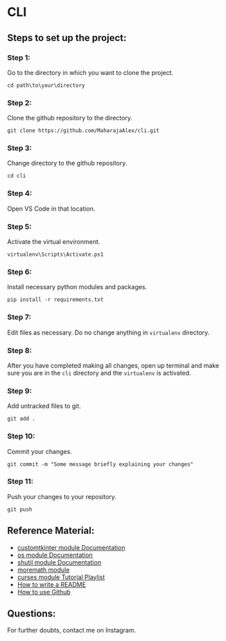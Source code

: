 # CLI

## Steps to set up the project:

### Step 1:
Go to the directory in which you want to clone the project.

```console
cd path\to\your\directory
```

### Step 2:
Clone the github repository to the directory.

```console
git clone https://github.com/MaharajaAlex/cli.git
```

### Step 3:
Change directory to the github repository.

```console
cd cli
```

### Step 4:
Open VS Code in that location.

### Step 5:
Activate the virtual environment.

```console
virtualenv\Scripts\Activate.ps1
```

### Step 6:
Install necessary python modules and packages.

```console
pip install -r requirements.txt
```

### Step 7:
Edit files as necessary. Do no change anything in `virtualenv` directory.

### Step 8:
After you have completed making all changes, open up terminal and make sure you are in the `cli` directory and the `virtualenv` is activated.

### Step 9:
Add untracked files to git.

```console
git add .
```

### Step 10:
Commit your changes.

```console
git commit -m "Some message briefly explaining your changes"
```

### Step 11:
Push your changes to your repository.

```console
git push
```

## Reference Material:
- [customtkinter module Documentation](https://customtkinter.tomschimansky.com/documentation/)
- [os module Documentation](https://docs.python.org/3.10/library/os.html)
- [shutil module Documentation](https://docs.python.org/3.10/library/shutil.html)
- [moremath module](https://pypi.org/project/moremath/)
- [curses module Tutorial Playlist](https://www.youtube.com/playlist?list=PLzMcBGfZo4-n2TONAOImWL4sgZsmyMBc8)
- [How to write a README](https://docs.github.com/en/get-started/writing-on-github/getting-started-with-writing-and-formatting-on-github/basic-writing-and-formatting-syntax)
- [How to use Github](https://docs.github.com/en/get-started/start-your-journey/hello-world)

## Questions:

For further doubts, contact me on Instagram.